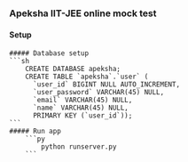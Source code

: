 ### Apeksha IIT-JEE online mock test

#### Setup
	##### Database setup
	```sh
		CREATE DATABASE apeksha;
		CREATE TABLE `apeksha`.`user` (
		  `user_id` BIGINT NULL AUTO_INCREMENT,
		  `user_password` VARCHAR(45) NULL,
		  `email` VARCHAR(45) NULL,
		  `name` VARCHAR(45) NULL,
		  PRIMARY KEY (`user_id`));
	```
	##### Run app
		```py
			python runserver.py
		```